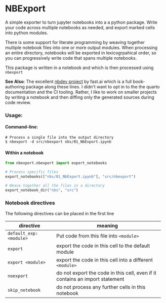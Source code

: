 # NBExport
A simple exporter to turn jupyter notebooks into a a python package. Write your code across multiple notebooks as needed, and export marked cells into python modules.

There is some support for literate programming by weaving together multiple notebook files into one or more output modules. When processing an entire directory, notebooks will be exported in lexicogrpahical order, so you can progressively write code that spans multiple notebooks.

This package is written in a notebook and which is then processed using `nbexport`

**See Also**: The excellent [nbdev project](https://nbdev.fast.ai) by fast.ai which is a full book-authoring package along these lines. I didn't want to opt in to the the quarto documentation and the CI tooling. Rather, I like to work on smaller projects by writing a notebook and then diffing only the generated sources during code review.

### Usage: ###

#### Command-line: ####

```shell
# Process a single file into the output directory
$ nbexport -d src/nbexport nbs/01_NbExport.ipynb 
```

#### Within a notebook ####

```python
from nbexport.nbexport import export_notebooks

# Process specific files
export_notebooks(["nbs/01_NbExport.ipynb"], "src/nbexport")

# Weave together all the files in a directory
export_notebook_dir("nbs", "src")
```

### Notebook directives
The following directives can be placed in the first line

| directive               | meaning                                 |
|-------------------------|-----------------------------------------|
| `default_exp: <module>` | Put code from this file into `<module>`
| `export`                | export the code in this cell to the default module
| `export <module>`       | export the code in this cell into a different `<module>`
| `noexport`              | do not export the code in this cell, even if it contains an import statement
| `skip_notebook`         | do not process any further cells in this notebook

